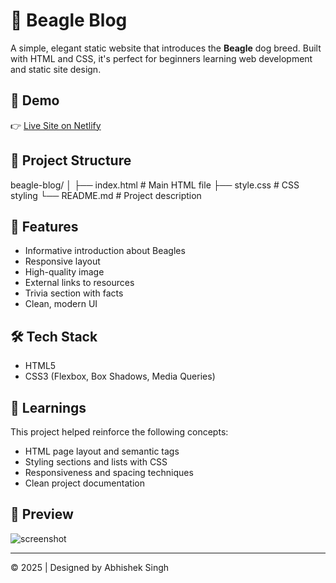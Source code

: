 # 🐶 Beagle Blog

A simple, elegant static website that introduces the **Beagle** dog breed. Built with HTML and CSS, it's perfect for beginners learning web development and static site design.

## 🚀 Demo

👉 [Live Site on Netlify](https://spectacular-cendol-9a56fc.netlify.app/)

## 📂 Project Structure

beagle-blog/
│
├── index.html # Main HTML file
├── style.css # CSS styling
└── README.md # Project description


## 📸 Features

- Informative introduction about Beagles
- Responsive layout
- High-quality image
- External links to resources
- Trivia section with facts
- Clean, modern UI

## 🛠️ Tech Stack

- HTML5
- CSS3 (Flexbox, Box Shadows, Media Queries)

## 🧠 Learnings

This project helped reinforce the following concepts:

- HTML page layout and semantic tags
- Styling sections and lists with CSS
- Responsiveness and spacing techniques
- Clean project documentation

## 📸 Preview

![screenshot](https://cdn.mos.cms.futurecdn.net/v2/t:0,l:240,cw:1440,ch:1080,q:80,w:1440/ASHH5bDmsp6wnK6mEfZdcU.jpg)

---

© 2025 | Designed by Abhishek Singh
